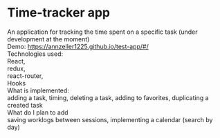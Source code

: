 # Time-tracker app <br>
An application for tracking the time spent on a specific task (under development at the moment) <br>
Demo: https://annzeller1225.github.io/test-app/#/  <br>
Technologies used: <br>
React, <br>
redux,<br>
 react-router,<br> 
 Hooks <br>
What is implemented: <br>
adding a task, timing, deleting a task, adding to favorites, duplicating a created task <br>
What do I plan to add<br>
saving worklogs between sessions, implementing a calendar (search by day)
